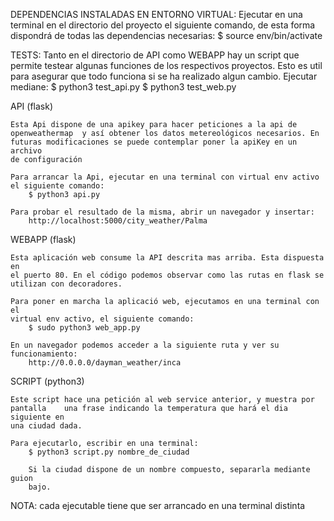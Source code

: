 DEPENDENCIAS INSTALADAS EN ENTORNO VIRTUAL:
    Ejecutar en una terminal en el directorio del proyecto el siguiente
    comando, de esta forma dispondrá de todas las dependencias necesarias:
        $ source env/bin/activate

TESTS:
    Tanto en el directorio de API como WEBAPP hay un script que permite testear
    algunas funciones de los respectivos proyectos. Esto es util para asegurar
    que todo funciona si se ha realizado algun cambio.
        Ejecutar mediane:
            $ python3 test_api.py
            $ python3 test_web.py


API (flask)

    Esta Api dispone de una apikey para hacer peticiones a la api de 
    openweathermap  y así obtener los datos metereológicos necesarios. En
    futuras modificaciones se puede contemplar poner la apiKey en un archivo
    de configuración

    Para arrancar la Api, ejecutar en una terminal con virtual env activo
    el siguiente comando:
        $ python3 api.py

    Para probar el resultado de la misma, abrir un navegador y insertar:
        http://localhost:5000/city_weather/Palma


WEBAPP (flask)

    Esta aplicación web consume la API descrita mas arriba. Esta dispuesta en
    el puerto 80. En el código podemos observar como las rutas en flask se 
    utilizan con decoradores.
    
    Para poner en marcha la aplicació web, ejecutamos en una terminal con el 
    virtual env activo, el siguiente comando:
        $ sudo python3 web_app.py 

    En un navegador podemos acceder a la siguiente ruta y ver su funcionamiento:
        http://0.0.0.0/dayman_weather/inca


SCRIPT (python3)
    
    Este script hace una petición al web service anterior, y muestra por
    pantalla    una frase indicando la temperatura que hará el dia siguiente en
    una ciudad dada.

    Para ejecutarlo, escribir en una terminal:
        $ python3 script.py nombre_de_ciudad

        Si la ciudad dispone de un nombre compuesto, separarla mediante guion
        bajo.


NOTA: cada ejecutable tiene que ser arrancado en una terminal distinta
